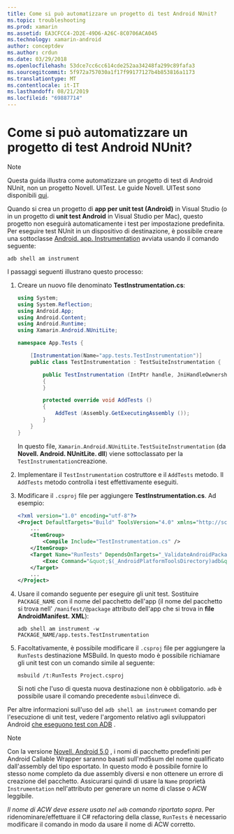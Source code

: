 ```yaml
---
title: Come si può automatizzare un progetto di test Android NUnit?
ms.topic: troubleshooting
ms.prod: xamarin
ms.assetid: EA3CFCC4-2D2E-49D6-A26C-8C0706ACA045
ms.technology: xamarin-android
author: conceptdev
ms.author: crdun
ms.date: 03/29/2018
ms.openlocfilehash: 53dce7cc6cc614cde252aa34248fa299c89fafa3
ms.sourcegitcommit: 5f972a757030a1f17f99177127b4b853816a1173
ms.translationtype: MT
ms.contentlocale: it-IT
ms.lasthandoff: 08/21/2019
ms.locfileid: "69887714"
---
```

# <a name="how-do-i-automate-an-android-nunit-test-project"></a>Come si può automatizzare un progetto di test Android NUnit?

> [!NOTE]
> Questa guida illustra come automatizzare un progetto di test di Android NUnit, non un progetto Novell. UITest. Le guide Novell. UITest sono disponibili [qui](https://docs.microsoft.com/appcenter/test-cloud/preparing-for-upload/uitest).

Quando si crea un progetto di **app per unit test (Android)** in Visual Studio (o in un progetto di **unit test Android** in Visual Studio per Mac), questo progetto non eseguirà automaticamente i test per impostazione predefinita.
Per eseguire test NUnit in un dispositivo di destinazione, è possibile creare una sottoclasse [Android. app. Instrumentation](xref:Android.App.Instrumentation) avviata usando il comando seguente: 

```shell
adb shell am instrument 
```

I passaggi seguenti illustrano questo processo:

1. Creare un nuovo file denominato **TestInstrumentation.cs**: 

    ```cs 
    using System;
    using System.Reflection;
    using Android.App;
    using Android.Content;
    using Android.Runtime;
    using Xamarin.Android.NUnitLite;

    namespace App.Tests {

        [Instrumentation(Name="app.tests.TestInstrumentation")]
        public class TestInstrumentation : TestSuiteInstrumentation {

            public TestInstrumentation (IntPtr handle, JniHandleOwnership transfer) : base (handle, transfer)
            {
            }

            protected override void AddTests ()
            {
                AddTest (Assembly.GetExecutingAssembly ());
            }
        }
    }
    ```

    In questo file, `Xamarin.Android.NUnitLite.TestSuiteInstrumentation` (da **Novell. Android. NUnitLite. dll**) viene sottoclassato per la `TestInstrumentation`creazione.

2. Implementare il `TestInstrumentation` costruttore e il `AddTests` metodo. Il `AddTests` metodo controlla i test effettivamente eseguiti.

3. Modificare il `.csproj` file per aggiungere **TestInstrumentation.cs**. Ad esempio:

    ```xml
    <?xml version="1.0" encoding="utf-8"?>
    <Project DefaultTargets="Build" ToolsVersion="4.0" xmlns="http://schemas.microsoft.com/developer/msbuild/2003">
        ...
        <ItemGroup>
            <Compile Include="TestInstrumentation.cs" />
        </ItemGroup>
        <Target Name="RunTests" DependsOnTargets="_ValidateAndroidPackageProperties">
            <Exec Command="&quot;$(_AndroidPlatformToolsDirectory)adb&quot; $(AdbTarget) $(AdbOptions) shell am instrument -w $(_AndroidPackage)/app.tests.TestInstrumentation" />
        </Target>
        ...
    </Project>
    ```

4. Usare il comando seguente per eseguire gli unit test. Sostituire `PACKAGE_NAME` con il nome del pacchetto dell'app (il nome del pacchetto si trova nell' `/manifest/@package` attributo dell'app che si trova in **file AndroidManifest. XML**):

    ```shell
    adb shell am instrument -w PACKAGE_NAME/app.tests.TestInstrumentation
    ```

5. Facoltativamente, è possibile modificare il `.csproj` file per aggiungere la `RunTests` destinazione MSBuild. In questo modo è possibile richiamare gli unit test con un comando simile al seguente:

    ```shell
    msbuild /t:RunTests Project.csproj
    ```

    Si noti che l'uso di questa nuova destinazione non è obbligatorio. `adb` è possibile usare il comando precedente `msbuild`invece di.

Per altre informazioni sull'uso del `adb shell am instrument` comando per l'esecuzione di unit test, vedere l'argomento relativo agli sviluppatori Android [che eseguono test con ADB](https://developer.android.com/studio/test/command-line.html#RunTestsDevice) .


> [!NOTE]
> Con la versione [Novell. Android 5,0](https://github.com/xamarin/release-notes-archive/blob/master/release-notes/android/xamarin.android_5/xamarin.android_5.1/index.md#Android_Callable_Wrapper_Naming) , i nomi di pacchetto predefiniti per Android Callable Wrapper saranno basati sull'md5sum del nome qualificato dall'assembly del tipo esportato. In questo modo è possibile fornire lo stesso nome completo da due assembly diversi e non ottenere un errore di creazione del pacchetto. Assicurarsi quindi di usare la `Name` proprietà `Instrumentation` nell'attributo per generare un nome di classe o ACW leggibile.

_Il nome di ACW deve essere usato nel `adb` comando riportato sopra_.
Per ridenominare/effettuare il C# refactoring della classe, `RunTests` è necessario modificare il comando in modo da usare il nome di ACW corretto.

